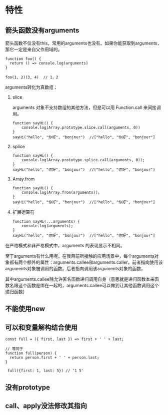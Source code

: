 # 特性

## 箭头函数没有arguments

箭头函数不仅没有this，常用的arguments也没有。如果你能获取到arguments，那它一定是来自父作用域的。

```
function foo() {
  return () => console.log(arguments)
}

foo(1, 2)(3, 4)  // 1，2
```

arguments转化为真数组：

1. slice

   arguments 对象不支持数组的其他方法，但是可以用 Function.call 来间接调用。

   ```
   function sayHi() {
       console.log(Array.prototype.slice.call(arguments, 0))
   }
   sayHi("hello", "你好", "bonjour")  //["hello", "你好", "bonjour"]
   ```

2. splice

   ```
   function sayHi() {
       console.log(Array.prototype.splice.call(arguments, 0));
   }
   sayHi("hello", "你好", "bonjour")  //["hello", "你好", "bonjour"]
   ```

3. Array.from

   ```
   function sayHi() {
       console.log(Array.from(arguments));
   }
   sayHi("hello", "你好", "bonjour")  //["hello", "你好", "bonjour"]
   ```

4. 扩展运算符

   ```
   function sayHi(...arguments) {
       console.log(arguments);
   }
   sayHi("hello", "你好", "bonjour")  //["hello", "你好", "bonjour"]
   ```

在严格模式和非严格模式中，arguments 的表现显示不相同。

至于arguments有什么用呢，在我目前所接触的应用场景中，每个arguments对象都有两个额外的属性：arguments.callee和arguments.caller。前者指向使用该arguments对象被调用的函数。后者指向调用该arguments对象的函数。

其中arguments.callee除允许匿名函数递归调用自身（意思就是递归函数本来函数名跟这个函数是绑在一起的，arguments.callee可以做到让其他函数调用这个递归函数）

## 不能使用new

## 可以和变量解构结合使用

```
const full = ({ first, last }) => first + ' ' + last;

// 等同于
function full(person) {
  return person.first + ' ' + person.last;
}

 full({first: 1, last: 5}) // '1 5'
```

## 没有prototype

## call、apply没法修改其指向